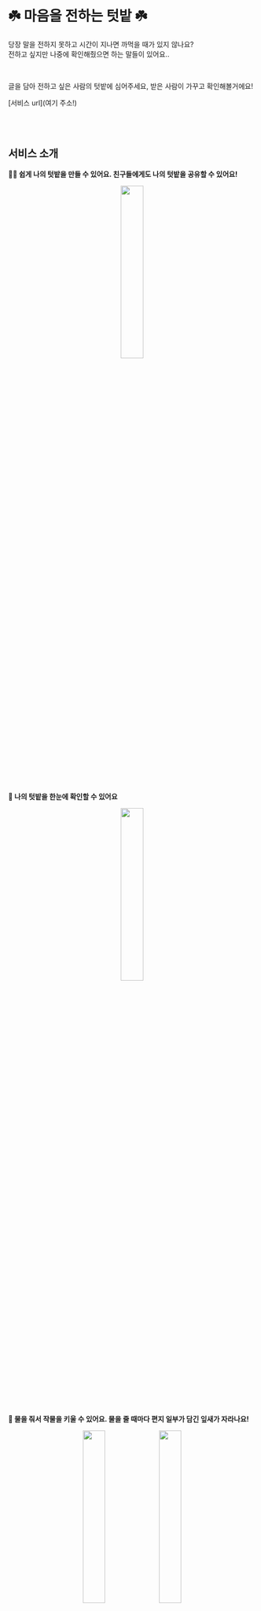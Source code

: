 # ☘️ 마음을 전하는 텃밭 ☘️

당장 말을 전하지 못하고 시간이 지나면 까먹을 때가 있지 않나요?<br/>
전하고 싶지만 나중에 확인해줬으면 하는 말들이 있어요..

<br/>

글을 담아 전하고 싶은 사람의 텃밭에 심어주세요, 받은 사람이 가꾸고 확인해볼거에요!

[서비스 url](여기 주소!)

<br/>
<br/>

## 서비스 소개
**👨‍🌾 쉽게 나의 텃밭을 만들 수 있어요. 친구들에게도 나의 텃밭을 공유할 수 있어요!**
<div align="center">
  <img src="https://user-images.githubusercontent.com/59170680/204515381-d3cde89b-a2e7-4636-a156-bf3f3d15f449.PNG" width="30%" />
</div>

<br/><br/>

**🌱 나의 텃밭을 한눈에 확인할 수 있어요**
<div align="center">
  <img src="https://user-images.githubusercontent.com/59170680/204541662-c4b0123c-16c0-4127-9e3b-478179e15b9c.PNG" width="30%" />
</div>

<br/><br/>

**🚰 물을 줘서 작물을 키울 수 있어요. 물을 줄 때마다 편지 일부가 담긴 잎새가 자라나요!**
<div align="center">
  <img src="https://user-images.githubusercontent.com/59170680/204540687-fb16d0d5-45c2-4b1c-a5c7-5de3f791f9f0.PNG" width="30%" />
  <img src="https://user-images.githubusercontent.com/59170680/204540694-706f12a3-9664-40db-a4d9-f970df4cd507.PNG" width="30%" />
</div>

<br/><br/>

**🍎 물을 다 주면, 작물을 수확해 편지를 열어볼 수 있어요**
<div align="center">
  <img src="https://user-images.githubusercontent.com/59170680/204541799-3d8ab6b8-e2a3-4b05-b125-c7d5c1b715f5.PNG" width="30%" /> 
</div>

<br/><br/>

**💚 수확한 작물 목록과 담긴 편지를 확인할 수 있어요**
<div align="center">
  <img src="https://user-images.githubusercontent.com/59170680/204542026-a34ce9b3-fc4b-4a36-a8c3-8634af75dc49.PNG" width="30%" />
</div>

<br/><br/>

**🥜 친구의 텃밭에 편지를 담은 씨앗을 심어줄 수 있어요, 원하는 씨앗을 골라보세요!**
<div align="center">
  <img src="https://user-images.githubusercontent.com/59170680/204515728-2b103c15-e444-48a2-bd55-9f5dee288dee.PNG" width="30%" />
  <img src="https://user-images.githubusercontent.com/59170680/204515761-10ed8729-897a-4d81-8e1b-33c17f61abd1.PNG" width="30%" />
</div>

<br/><br/>

**💌 원하는 씨앗에 편지를 넣어 심을 수 있어요. 편지의 힌트가 될 잎새도 정해주세요!**
<div align="center">
  <img src="https://user-images.githubusercontent.com/59170680/204516910-b22a6f87-c174-424f-b2c5-a5f2f270dcdb.PNG" width="30%" />
</div>

<br/><br/>


## 🛠️ Stacks
**Backend**
- Spring boot
- JPA
- Postgre
- Docker
- AWS beanstalk

**Frontend**
- React
- Typescript
- Redux toolkit
- React query
- Tailwind css
- Github pages

<br/>
<br/>

## 👨‍👩‍👧‍👦 Members
**Backend**
<div>
  
| [bluewow](https://github.com/bluewow) | [kibum414](https://github.com/kibum414)
|:---:|:---:|
|<img width="120" alt="bluewow" src="https://avatars.githubusercontent.com/u/16996054?v=4">|<img width="120" alt="kibum414" src="https://avatars.githubusercontent.com/u/76759852?v=4">

</div>

<br/>

**Frontend**
<div>
  
| [jihyunleeme](https://github.com/jihyunleeme) | [g2hhh2ee](https://github.com/g2hhh2ee) | [msdio](https://github.com/msdio) | [wjunhee102](https://github.com/wjunhee102) | [Leejin-Yang](https://github.com/Leejin-Yang) | [userJu](https://github.com/userJu)
|:---:|:---:|:---:|:---:|:---:|:---:|
|<img width="120" alt="jihyunleeme" src="https://avatars.githubusercontent.com/u/40045979?v=4">|<img width="120" alt="g2hhh2ee" src="https://avatars.githubusercontent.com/u/57996351?v=4">|<img width="120" alt="msdio" src="https://avatars.githubusercontent.com/u/59170680?v=4">|<img width="120" alt="wjunhee102" src="https://avatars.githubusercontent.com/u/59816563?v=4">|<img width="120" alt="Leejin-Yang" src="https://avatars.githubusercontent.com/u/78616893?v=4">|<img width="120" alt="userJu" src="https://avatars.githubusercontent.com/u/87933367?v=4">

</div>

